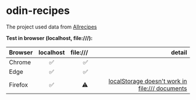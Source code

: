# odin-recipes
The project used data from [Allrecipes](https://www.allrecipes.com/) <br />

**Test in browser (localhost, file:///):**

| Browser | localhost | file:/// |                                                                                                                            detail |
| ------- | :-------: | -------: | --------------------------------------------------------------------------------------------------------------------------------: |
| Chrome  |     ✅     |        ✅ |                                                                                                                                   |
| Edge    |     ✅     |        ✅ |                                                                                                                                   |
| Firefox |     ✅     |        ⚠️ | [localStorage doesn't work in file:/// documents](https://www.allrecipes.com/https://bugzilla.mozilla.org/show_bug.cgi?id=507361) |